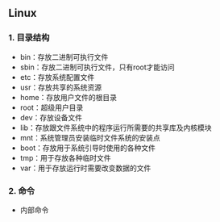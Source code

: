 ## Linux

### 1. 目录结构

- bin：存放二进制可执行文件
- sbin：存放二进制可执行文件，只有root才能访问
- etc：存放系统配置文件
- usr：存放共享的系统资源
- home：存放用户文件的根目录
- root：超级用户目录
- dev：存放设备文件
- lib：存放跟文件系统中的程序运行所需要的共享库及内核模块
- mnt：系统管理员安装临时文件系统的安装点
- boot：存放用于系统引导时使用的各种文件
- tmp：用于存放各种临时文件
- var：用于存放运行时需要改变数据的文件

### 2. 命令

- 内部命令

